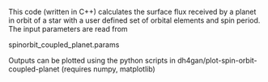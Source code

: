 This code (written in C++) calculates the surface flux received by a planet in orbit of a star
with a user defined set of orbital elements and spin period.  The input parameters are read from

spinorbit_coupled_planet.params

Outputs can be plotted using the python scripts in dh4gan/plot-spin-orbit-coupled-planet 
(requires numpy, matplotlib)

